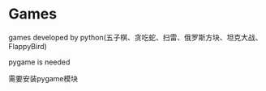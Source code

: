 # Games
games developed by python(五子棋、贪吃蛇、扫雷、俄罗斯方块、坦克大战、FlappyBird)

pygame is needed

需要安装pygame模块
